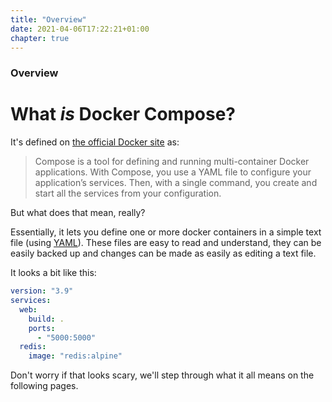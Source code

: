 ```yaml
---
title: "Overview"
date: 2021-04-06T17:22:21+01:00
chapter: true
---
```


### Overview

# What _is_ Docker Compose?

It's defined on [the official Docker site](https://docs.docker.com/compose/) as: 

> Compose is a tool for defining and running multi-container Docker applications. With Compose, you use a YAML file to configure your application’s services. Then, with a single command, you create and start all the services from your configuration.

But what does that mean, really?

Essentially, it lets you define one or more docker containers in a simple text file (using [YAML](https://en.wikipedia.org/wiki/YAML)). These files are easy to read and understand, they can be easily backed up and changes can be made as easily as editing a text file.

It looks a bit like this:

```yaml
version: "3.9"
services:
  web:
    build: .
    ports:
      - "5000:5000"
  redis:
    image: "redis:alpine"
```
Don't worry if that looks scary, we'll step through what it all means on the following pages.

